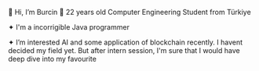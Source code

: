 👋 Hi, I’m Burcin
👀 22 years old Computer Engineering Student from Türkiye

✦ I'm a incorrigible Java programmer 

✦ I’m interested AI and some application of blockchain recently. I havent decided my field yet. But after intern session, I'm sure that I would have deep dive into my favourite  

<!---
iskburcin/iskburcin is a ✨ special ✨ repository because its `README.md` (this file) appears on your GitHub profile.
You can click the Preview link to take a look at your changes.
--->
